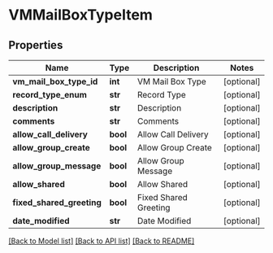 # VMMailBoxTypeItem

## Properties
Name | Type | Description | Notes
------------ | ------------- | ------------- | -------------
**vm_mail_box_type_id** | **int** | VM Mail Box Type | [optional] 
**record_type_enum** | **str** | Record Type | [optional] 
**description** | **str** | Description | [optional] 
**comments** | **str** | Comments | [optional] 
**allow_call_delivery** | **bool** | Allow Call Delivery | [optional] 
**allow_group_create** | **bool** | Allow Group Create | [optional] 
**allow_group_message** | **bool** | Allow Group Message | [optional] 
**allow_shared** | **bool** | Allow Shared | [optional] 
**fixed_shared_greeting** | **bool** | Fixed Shared Greeting | [optional] 
**date_modified** | **str** | Date Modified | [optional] 

[[Back to Model list]](../README.md#documentation-for-models) [[Back to API list]](../README.md#documentation-for-api-endpoints) [[Back to README]](../README.md)


